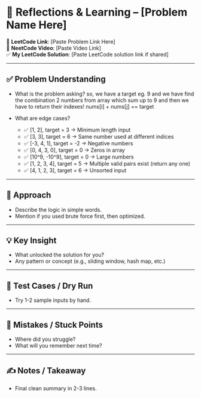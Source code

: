 # 🧠 Reflections & Learning – [Problem Name Here]

📌 **LeetCode Link**: [Paste Problem Link Here]  
🎥 **NeetCode Video**: [Paste Video Link]  
✅ **My LeetCode Solution**: [Paste LeetCode solution link if shared]

---

## ✅ Problem Understanding

- What is the problem asking?
so, we have a target eg. 9 and we have find the combination 2 numbers from array which sum up to 9 and then we have to return their indexes! nums[i] + nums[j] == target

- What are edge cases?

    - ✅ [1, 2], target = 3 → Minimum length input
    - ✅ [3, 3], target = 6 → Same number used at different indices
    - ✅ [-3, 4, 1], target = -2 → Negative numbers
    - ✅ [0, 4, 3, 0], target = 0 → Zeros in array
    - ✅ [10^9, -10^9], target = 0 → Large numbers
    - ✅ [1, 2, 3, 4], target = 5 → Multiple valid pairs exist (return any one)
    - ✅ [4, 1, 2, 3], target = 6 → Unsorted input

---

## 🧩 Approach

- Describe the logic in simple words.
- Mention if you used brute force first, then optimized.

---

## 💡 Key Insight

- What unlocked the solution for you?
- Any pattern or concept (e.g., sliding window, hash map, etc.)

---

## 🧪 Test Cases / Dry Run

- Try 1-2 sample inputs by hand.

---

## 🚫 Mistakes / Stuck Points

- Where did you struggle?
- What will you remember next time?

---

## ✍️ Notes / Takeaway

- Final clean summary in 2-3 lines.
